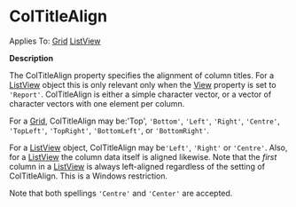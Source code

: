 




<h1 class="heading"><span class="name">ColTitleAlign</span></h1>

Applies To: [Grid](./grid.md) [ListView](./listview.md)


**Description**


The ColTitleAlign property specifies the alignment of column titles. For a [ListView](./listview.md) object this is only relevant only when the [View](view.md) property is set to `'Report'`. ColTitleAlign is either a simple character vector, or a vector of character vectors with one element per column.


For a [Grid](./grid.md), ColTitleAlign may be:'Top', `'Bottom'`, `'Left'`, `'Right'`, `'Centre'`, `'TopLeft'`, `'TopRight'`, `'BottomLeft'`, or `'BottomRight'`.


For a [ListView](./listview.md) object, ColTitleAlign may be`'Left'`, `'Right'` or `'Centre'`. Also, for a [ListView](./listview.md) the column data itself is aligned likewise. Note that the *first* column in a [ListView](./listview.md) is always left-aligned regardless of the setting of ColTitleAlign. This is a Windows restriction.


Note that both spellings `'Centre'` and `'Center'` are accepted.




